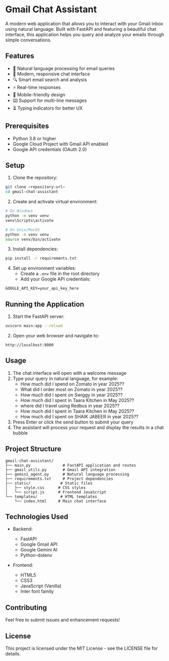 # Gmail Chat Assistant

A modern web application that allows you to interact with your Gmail inbox using natural language. Built with FastAPI and featuring a beautiful chat interface, this application helps you query and analyze your emails through simple conversations.

## Features

- 🤖 Natural language processing for email queries
- 💬 Modern, responsive chat interface
- 🔍 Smart email search and analysis
- ⚡ Real-time responses
- 📱 Mobile-friendly design
- ⌨️ Support for multi-line messages
- ⏳ Typing indicators for better UX

## Prerequisites

- Python 3.8 or higher
- Google Cloud Project with Gmail API enabled
- Google API credentials (OAuth 2.0)

## Setup

1. Clone the repository:
```bash
git clone <repository-url>
cd gmail-chat-assistant
```

2. Create and activate virtual environment:
```bash
# On Windows
python -m venv venv
venv\Scripts\activate

# On Unix/MacOS
python -m venv venv
source venv/bin/activate
```

3. Install dependencies:
```bash
pip install -r requirements.txt
```

4. Set up environment variables:
   - Create a `.env` file in the root directory
   - Add your Google API credentials:
```
GOOGLE_API_KEY=your_api_key_here
```

## Running the Application

1. Start the FastAPI server:
```bash
uvicorn main:app --reload
```

2. Open your web browser and navigate to:
```
http://localhost:8000
```

## Usage

1. The chat interface will open with a welcome message
2. Type your query in natural language, for example:
   - How much did I spend on Zomato in year 2025??
   - What did I order most on Zomato in year 2025??
   - How much did I spent on Swiggy in year 2025??
   - How much did I spent in Taara Kitchen in May 2025??
   - where did I travel using Redbus in year 2025??
   - How much did I spent in Taara Kitchen in May 2025??
   - How much did I spent on SHAIK JABEER in year 2025??
3. Press Enter or click the send button to submit your query
4. The assistant will process your request and display the results in a chat bubble

## Project Structure

```
gmail-chat-assistant/
├── main.py              # FastAPI application and routes
├── gmail_utils.py       # Gmail API integration
├── gemini_agent.py      # Natural language processing
├── requirements.txt     # Project dependencies
├── static/             # Static files
│   ├── style.css      # CSS styles
│   └── script.js      # Frontend JavaScript
└── templates/          # HTML templates
    └── index.html     # Main chat interface
```

## Technologies Used

- Backend:
  - FastAPI
  - Google Gmail API
  - Google Gemini AI
  - Python-dotenv

- Frontend:
  - HTML5
  - CSS3
  - JavaScript (Vanilla)
  - Inter font family

## Contributing

Feel free to submit issues and enhancement requests!

## License

This project is licensed under the MIT License - see the LICENSE file for details.
